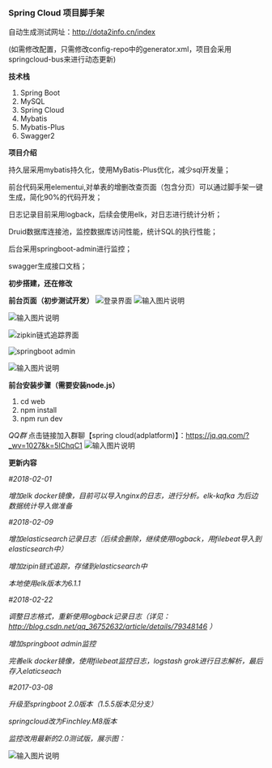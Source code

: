###  **Spring Cloud 项目脚手架** 
自动生成测试网址：http://dota2info.cn/index

(如需修改配置，只需修改config-repo中的generator.xml，项目会采用springcloud-bus来进行动态更新)

 **技术栈** 
1. Spring Boot
1. MySQL
1. Spring Cloud
1. Mybatis
1. Mybatis-Plus
1. Swagger2

 **项目介绍** 

持久层采用mybatis持久化，使用MyBatis-Plus优化，减少sql开发量；

前台代码采用elementui,对单表的增删改查页面（包含分页）可以通过脚手架一键生成，简化90%的代码开发；

日志记录目前采用logback，后续会使用elk，对日志进行统计分析；

Druid数据库连接池，监控数据库访问性能，统计SQL的执行性能；

后台采用springboot-admin进行监控；

swagger生成接口文档；

**初步搭建，还在修改** 

 **前台页面（初步测试开发）**
![登录界面](https://gitee.com/uploads/images/2018/0118/183152_ec0b7742_1463938.png "深度截图_选择区域_20180118183119.png")
![输入图片说明](https://gitee.com/uploads/images/2018/0314/094403_fea3dfa6_1463938.png "深度截图_选择区域_20180314094343.png")

![输入图片说明](https://gitee.com/uploads/images/2018/0222/105501_ee6d8996_1463938.png "深度截图_选择区域_20180222105059.png")

![zipkin链式追踪界面](https://gitee.com/uploads/images/2018/0222/105333_639fd6b1_1463938.png "深度截图_选择区域_20180222105112.png")

![springboot admin](https://gitee.com/uploads/images/2018/0222/105354_4bfae20e_1463938.png "深度截图_选择区域_20180222105124.png")

![输入图片说明](https://gitee.com/uploads/images/2018/0105/192313_5b896fbe_1463938.png "前端UI.png")

 **前台安装步骤（需要安装node.js）**
1. cd web
1. npm install 
1. npm run dev

 _QQ群_
点击链接加入群聊【spring cloud(adplatform)】：https://jq.qq.com/?_wv=1027&k=5IChqC1
![输入图片说明](https://gitee.com/uploads/images/2018/0327/175748_2175a1d0_1463938.png "深度截图_选择区域_20180327175656.png") 

 **更新内容**

_#2018-02-01_ 

  _增加elk docker镜像，目前可以导入nginx的日志，进行分析。elk-kafka 为后边数据统计导入做准备_  

_#2018-02-09_ 

  _增加elasticsearch记录日志（后续会删除，继续使用logback，用filebeat导入到elasticsearch中）_  

  _增加zipin链式追踪，存储到elasticsearch中_

  _本地使用elk版本为6.1.1_  

 _#2018-02-22_ 

 _调整日志格式，重新使用logback记录日志（详见：  http://blog.csdn.net/qq_36752632/article/details/79348146  ）_

 _增加springboot admin监控_

 _完善elk docker镜像，使用filebeat监控日志，logstash grok进行日志解析，最后存入elaticseach_
   
   _#2017-03-08_

  _升级至springboot 2.0版本（1.5.5版本见分支）_

   _springcloud改为Finchley.M8版本_

   _监控改用最新的2.0测试版，展示图：_

 ![输入图片说明](https://gitee.com/uploads/images/2018/0307/193702_898efe5d_1463938.png "深度截图_选择区域_20180307192527.png")    

